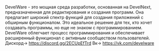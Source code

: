DevelWare - это мощная среда разработки, основанная на DevelNext, предназначенная для редактирования и создания программ. Она предлагает широкий спектр функций для создания приложений с обширным функционалом. Это идеальное решение для тех, кто хочет создавать программы, но еще не знаком с программированием. DevelWare облегчает процесс программирования и обеспечивает расширенный функционал с активным сообществом пользователей. 
Дискорд-> https://discord.gg/2ECUpEfTrd
Вк-> https://vk.com/develware
